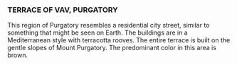 ### TERRACE OF VAV, PURGATORY
This region of Purgatory resembles a residential city street, similar to something that might be seen on Earth. The buildings are in a Mediterranean style with terracotta rooves. The entire terrace is built on the gentle slopes of Mount Purgatory. The predominant color in this area is brown.